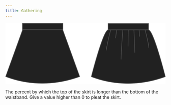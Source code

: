 ```yaml
---
title: Gathering
---
```


![Gathering](gathering.svg)

The percent by which the top of the skirt is longer than the bottom of the waistband. Give a value higher than 0 to pleat the skirt.